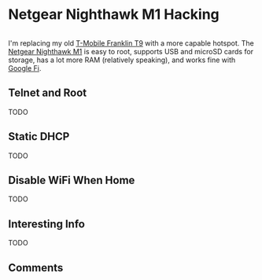 # Netgear Nighthawk M1 Hacking

```{tags} hacking, hotspot
```

I'm replacing my old [T-Mobile Franklin T9](../../franklin_t9) with a more capable hotspot. The
[Netgear Nighthawk M1](https://www.netgear.com/home/mobile-wifi/hotspots/mr1100/) is easy to root, supports USB and microSD
cards for storage, has a lot more RAM (relatively speaking), and works fine with [Google Fi](https://fi.google.com/about).

## Telnet and Root

TODO

## Static DHCP

TODO

## Disable WiFi When Home

TODO

## Interesting Info

TODO

## Comments

```{disqus}
```

